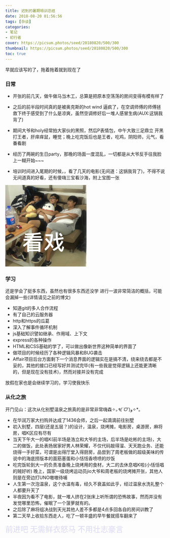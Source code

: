 ```yaml
---
title: 迟到的暑期培训总结
date: 2018-08-20 01:56:56
tags: [杂谈]
categories: 
- 笔记
- 初行者
cover: https://picsum.photos/seed/20180820/500/300
thumbnail: https://picsum.photos/seed/20180820/500/300
toc: true
---
```

早就应该写的了，拖着拖着就到现在了
<!-- more -->
### 日常
+ 开张的前几天，做牛做马当木工，总算是把原本空荡荡的房间变得有模有样了

+ 之后的前半段时间真的是被奥克斯的hot wind 逼疯了，在空调师傅的师傅拯救下终于感受到了什么是凉爽，虽然空调修好后一堆人感冒生病(AUX:这锅我背了)

+ 期间大爷和holy经常拍大家伙的黑照，然后P表情包，中午大致三足鼎立 开黑打王者，肝痒痒鼠，睡觉；晚上吃完饭后也是王者，吃鸡，阴阳师，元气，看番看剧

+ 经历了两碗的生日party，那晚的场面一度混乱，一切都是从大爷反手往我脸上一糊开始~~~

+ 培训时间进入尾期的时候，，看了几天的电影(无间道：这锅我背了)，不得不说无间道真的好看，还有傻嗨三宝看沙海，附上宝图一张

<img src="暑期总结报告/1234.png" width=256 height=256 />

### 学习
还是学会了挺多东西，虽然也有很多东西还没学
进行一波非常简洁的概括，可能会漏掉一些(详情请见之前的博文)

+ 知道git的多人合作流程
+ 有了自己的云服务器
+ http和https的瓜葛
+ 深入了解事件循环机制
+ js基础知识譬如继承、作用域、上下文
+ express的各种操作
+ HTML和CSS基础的学了，可以做出像新世界这种简单的界面了
+ 做项目的时候经历了各种逻辑风暴和BUG袭击
+ Affair项目后台方面剩下一个消息界面的逻辑实在是搞不清，绕来绕去都是不妥的，其他的接口已经写好并测试完毕(有一些我是觉得逻辑上还能更清晰的，但是现在没有技术)，然而对接并没有完成

放假在家也是会继续学习的，学习使我快乐

### 从化之旅
开门见山：这次从化别墅温泉之旅真的是非常非常嗨森✧*｡٩(ˊᗜˋ*)و✧*｡
+ 在华润万家大扫购并达成了1436会师，之后一起滴滴前往别墅
+ 初入别墅，四层(还是五层？)的设计，温泉，烧烤摊，电影房，桌游房，麻将房，唱K区应有尽有
+ 当天下午大一的唱K(前半场是浩立和大爷的主场，后半场是屹彬的主场)，大二的做饭，此处表扬居家好男人林荣耀，不仅代码敲得溜、天天跑业务、还能烧得一手好菜，可谓是出得厅堂入得厨房，品尝到了周老板做的超级美味的传说中的海底捞版本的面筋塞蛋和小恬恬香喷喷的炒饭
+ 吃完饭轮到大一的负责准备晚上烧烤用的食材，大二的去休息唱K啦(小恬恬唱的贼好听)
晚上，国家一级烧烤运动员jio大爷和周老板的烧烤摊开张，其他人则是在旁边打UNO嗷嗷待哺
+ 人生第一次泡温泉，这个水温有毒，经久不衰盖如此乎，经过温泉水洗礼整个人都要升天了
+ 半夜因为看不了电影，就一堆人挤在2张床上听所谓的恐怖故事，然而并没有发觉哪里恐怖，催眠了一个菠萝就有的。
+ 之后除了麻将组决战到天光其他人差不多都是4点多回各自的房间训教了
+ 第二天早上收拾东西走人，吃了一顿丰盛的早午餐就搭车翻来了

<font size=5 color=#D9D9F3 face="Georgia">
前进吧 
无需鲜衣怒马 
不用壮志豪言

</font>



